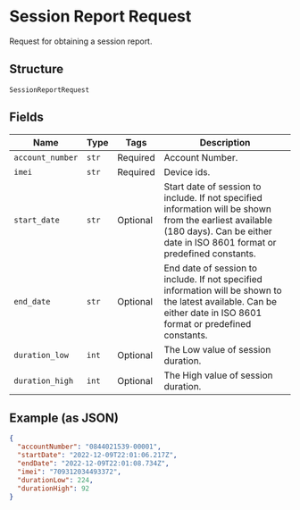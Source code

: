 
# Session Report Request

Request for obtaining a session report.

## Structure

`SessionReportRequest`

## Fields

| Name | Type | Tags | Description |
|  --- | --- | --- | --- |
| `account_number` | `str` | Required | Account Number. |
| `imei` | `str` | Required | Device ids. |
| `start_date` | `str` | Optional | Start date of session to include. If not specified  information will be shown from the earliest available (180 days). Can be either date in ISO 8601 format or predefined constants. |
| `end_date` | `str` | Optional | End date of session to include. If not specified  information will be shown to the latest available. Can be either date in ISO 8601 format or predefined constants. |
| `duration_low` | `int` | Optional | The Low value of session duration. |
| `duration_high` | `int` | Optional | The High value of session duration. |

## Example (as JSON)

```json
{
  "accountNumber": "0844021539-00001",
  "startDate": "2022-12-09T22:01:06.217Z",
  "endDate": "2022-12-09T22:01:08.734Z",
  "imei": "709312034493372",
  "durationLow": 224,
  "durationHigh": 92
}
```

